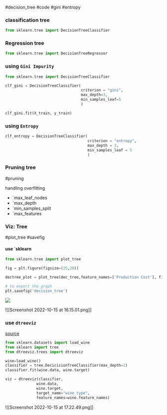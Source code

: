 #decision_tree #code #gini #entropy



### classification tree
```python
from sklearn.tree import DecisionTreeClassifier
```

### Regression tree
```python
from sklearn.tree import DecisionTreeRegressor
```

### using `Gini Impurity` 

```python 
from sklearn.tree import DecisionTreeClassifier

clf_gini = DecisionTreeClassifier(
								  criterion = "gini", 
								  max_depth=3, 
								  min_samples_leaf=5
								  )

clf_gini.fit(X_train, y_train)

```

### using `Entropy`

```python
clf_entropy = DecisionTreeClassifier(
									 criterion = "entropy",
									 max_depth = 3, 
									 min_samples_leaf = 5
									 )

```

### Pruning tree
#pruning 

 handling overfitting

-  `max_leaf_nodes
-  `max_depth
-  `min_samples_split
-  `max_features



### Viz: Tree
#plot_tree #savefig


#### use `sklearn
```python
from sklearn.tree import plot_tree

fig = plt.figure(figsize=(25,20))

dectree_plot = plot_tree(dec_tree,feature_names=['Production Cost'], filled=True)

# to export the graph
plt.savefig('decision_tree')

```

![](blob:vscode-webview://17619sdcq9cf9q6mkouil2ebphveg9ubjnf1u699camt86doaqfh/caea5f56-70dc-47e4-80cf-56fce53ce6e4)

![[Screenshot 2022-10-15 at 16.15.01.png]]

### use `dtreeviz`

[source](https://mathdatasimplified.com/2022/10/14/dtreeviz-visualize-and-interpret-a-decision-tree-model-2/)

```python
from sklearn.datasets import load_wine
from sklearn import tree
from dtreeviz.trees import dtreeviz

wine=load_wine()
classifier = tree.DecicisionTreeClassifier(max_depth=2)
classifier.fit(wine.data, wine.target)

viz = dtreeviz(classifier,
			  wine.data,
			  wine.target,
			  target_name="wine_type",
			  feature_names=wine.feature_names)

```
![[Screenshot 2022-10-15 at 17.22.49.png]]